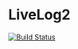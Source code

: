 # LiveLog2

[![Build Status](https://travis-ci.com/sankichi92/LiveLog2.svg?token=gTa34UBrnELPPMyk1c9U&branch=master)](https://travis-ci.com/sankichi92/LiveLog2)
